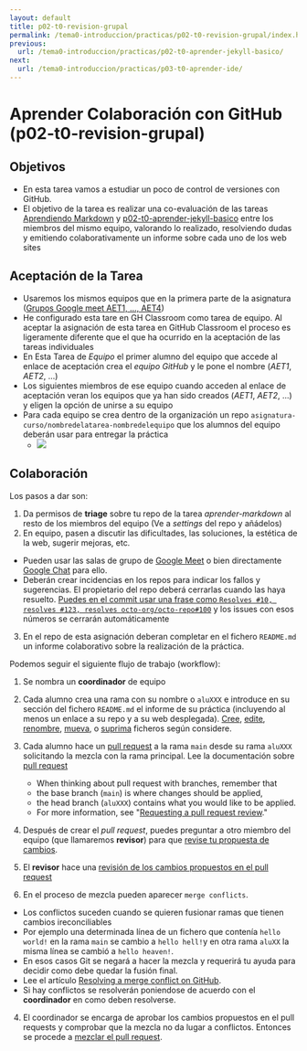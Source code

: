 ```yaml
---
layout: default
title: p02-t0-revision-grupal
permalink: /tema0-introduccion/practicas/p02-t0-revision-grupal/index.html
previous: 
  url: /tema0-introduccion/practicas/p02-t0-aprender-jekyll-basico/
next:
  url: /tema0-introduccion/practicas/p03-t0-aprender-ide/
---
```


# Aprender Colaboración con GitHub (p02-t0-revision-grupal)

## Objetivos

* En esta tarea vamos a estudiar un poco de control de versiones con GitHub. 
* El objetivo de la tarea es realizar una co-evaluación de las tareas [Aprendiendo Markdown]({{site.baseurl}}/tema0-introduccion/practicas/p02-t0-aprender-markdown/index.html)  y [p02-t0-aprender-jekyll-basico]({{site.baseurl}}/tema0-introduccion/practicas/p02-t0-aprender-jekyll-basico/) entre los miembros del mismo equipo, valorando lo realizado, resolviendo dudas y emitiendo colaborativamente un informe sobre cada uno de los web sites

## Aceptación de la Tarea

* Usaremos los mismos equipos que en la primera parte de la asignatura ([Grupos Google meet AET1, ..., AET4](https://campusdoctoradoyposgrado.ull.es/mod/page/view.php?id=284636))
* He configurado esta tare en GH Classroom como tarea de equipo. Al aceptar la asignación de esta tarea en GitHub Classroom el proceso es ligeramente diferente que el que ha ocurrido en la aceptación de las tareas individuales
* En Esta Tarea de *Equipo* el primer alumno del equipo que accede al enlace de aceptación crea el *equipo GitHub* y le pone el nombre (*AET1*, *AET2*, ...)
* Los siguientes miembros de ese equipo cuando acceden al enlace de aceptación veran los equipos que ya han sido creados (*AET1*, *AET2*, ...) y eligen la opción de unirse  a su equipo 
* Para cada equipo se crea dentro de la organización un repo `asignatura-curso/nombredelatarea-nombredelequipo` que los alumnos del equipo  deberán usar para entregar la práctica
   * ![]({{site.baseurl}}/assets/images/classroom-equipos.png)


## Colaboración

Los pasos a dar son:

1. Da permisos de **triage** sobre tu repo de la tarea *aprender-markdown* al resto de los miembros del equipo (Ve a *settings* del repo y añádelos)
2. En equipo, pasen a discutir las dificultades, las soluciones, la estética de la web, sugerir mejoras, etc. 
  * Pueden usar las salas de grupo de [Google Meet](https://campusdoctoradoyposgrado.ull.es/mod/page/view.php?id=284636) o bien directamente [Google Chat](https://chat.google.com) para ello. 
  * Deberán crear incidencias en los repos para indicar los fallos y  sugerencias. El propietario del repo deberá cerrarlas cuando las haya resuelto. [Puedes en el commit usar una frase como `Resolves #10, resolves #123, resolves octo-org/octo-repo#100`](https://docs.github.com/en/free-pro-team@latest/github/managing-your-work-on-github/linking-a-pull-request-to-an-issue) y los issues con esos números se cerrarán automáticamente
3. En el repo de esta asignación deberan completar en el fichero `README.md` un informe colaborativo sobre la realización de la práctica. 

Podemos seguir el siguiente flujo de trabajo (workflow):


1. Se nombra un **coordinador** de equipo
2. Cada alumno  crea una rama con su nombre o `aluXXX` e introduce en su sección del fichero `README.md` el informe de su práctica (incluyendo al menos un enlace a su repo y a su web desplegada).
[Cree](https://docs.github.com//en/free-pro-team@latest/articles/creating-new-files), [edite](https://docs.github.com//en/free-pro-team@latest/articles/editing-files), [renombre](https://docs.github.com//en/free-pro-team@latest/articles/renaming-a-file), [mueva](https://docs.github.com//en/free-pro-team@latest/articles/moving-a-file-to-a-new-location), o [suprima](https://docs.github.com//en/free-pro-team@latest/articles/deleting-files) ficheros según considere.
3. Cada alumno hace un [pull request](https://docs.github.com/en/free-pro-team@latest/articles/creating-a-pull-request) a la rama `main` desde su rama `aluXXX` solicitando la mezcla con la rama principal. Lee la documentación sobre [pull request](https://docs.github.com/en/free-pro-team@latest/articles/creating-a-pull-request)

    * When thinking about pull request with branches, remember that 
    * the base branch (`main`) is where changes should be applied, 
    * the head branch (`aluXXX`) contains what you would like to be applied.
    * For more information, see "[Requesting a pull request review](https://docs.github.com//en/free-pro-team@latest/articles/requesting-a-pull-request-review)."

4. Después de crear el *pull request*, puedes preguntar a
  otro miembro del equipo (que llamaremos **revisor**) para que [revise tu propuesta de cambios](https://docs.github.com//en/free-pro-team@latest/articles/reviewing-proposed-changes-in-a-pull-request).  
 
4. El **revisor** hace una [revisión de los cambios propuestos en el  pull request](https://docs.github.com/en/free-pro-team@latest/github/collaborating-with-issues-and-pull-requests/reviewing-proposed-changes-in-a-pull-request)
4. En el proceso de mezcla pueden aparecer `merge conflicts`.
  * Los conflictos suceden cuando se quieren fusionar ramas que tienen cambios ireconciliables 
  * Por ejemplo una determinada línea de un fichero que contenía `hello world!` en la rama `main` se cambio a `hello hell!`y en otra rama `aluXX` la misma línea se cambió a `hello heaven!`. 
  * En esos casos Git se negará a hacer la mezcla y requerirá tu ayuda para decidir como debe quedar  la fusión final.
  * Lee el artículo [Resolving a merge conflict on GitHub](https://docs.github.com/en/free-pro-team@latest/github/collaborating-with-issues-and-pull-requests/resolving-a-merge-conflict-on-github). 
  * Si hay conflictos se resolverán poniendose de acuerdo con el **coordinador** en como deben resolverse.
4. El coordinador se encarga de aprobar los cambios propuestos en el pull requests y comprobar que la mezcla no da lugar a conflictos. Entonces se procede a [mezclar el pull request](https://docs.github.com/en/free-pro-team@latest/github/collaborating-with-issues-and-pull-requests/merging-a-pull-request). 


